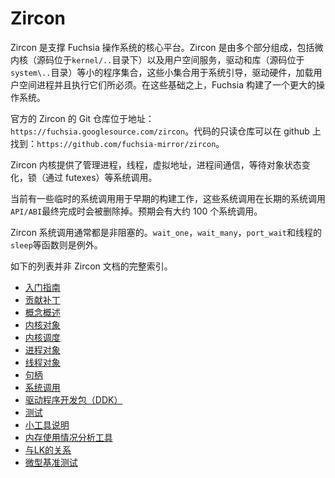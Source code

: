 <!--
# Zircon

Zircon is the core platform that powers the Fuchsia OS.  Zircon is
composed of a microkernel (source in kernel/...) as well as a small
set of userspace services, drivers, and libraries (source in system/...)
necessary for the system to boot, talk to hardware, load userspace
processes and run them, etc.  Fuchsia builds a much larger OS on top
of this foundation.
-->

# Zircon

Zircon 是支撑 Fuchsia 操作系统的核心平台。Zircon 是由多个部分组成，包括微内核（源码位于`kernel/..`目录下）以及用户空间服务，驱动和库（源码位于`system\..`目录）等小的程序集合，这些小集合用于系统引导，驱动硬件，加载用户空间进程并且执行它们所必须。在这些基础之上，Fuchsia 构建了一个更大的操作系统。

<!--
The canonical Zircon Git repository is located
at: https://fuchsia.googlesource.com/zircon

A read-only mirror of the code is present
at: https://github.com/fuchsia-mirror/zircon

The Zircon Kernel provides syscalls to manage processes, threads,
virtual memory, inter-process communication, waiting on object state
changes, and locking (via futexes).

Currently there are some temporary syscalls that have been used for early
bringup work, which will be going away in the future as the long term
syscall API/ABI surface is finalized.  The expectation is that there will
be about 100 syscalls.
-->

官方的 Zircon 的 Git 仓库位于地址：`https://fuchsia.googlesource.com/zircon`。代码的只读仓库可以在 github 上找到：`https://github.com/fuchsia-mirror/zircon`。

Zircon 内核提供了管理进程，线程，虚拟地址，进程间通信，等待对象状态变化，锁（通过 futexes）等系统调用。

当前有一些临时的系统调用用于早期的构建工作，这些系统调用在长期的系统调用`API/ABI`最终完成时会被删除掉。预期会有大约 100 个系统调用。

<!--
Zircon syscalls are generally non-blocking.  The wait_one, wait_many
port_wait and thread sleep being the notable exceptions.

This page is a non-comprehensive index of the zircon documentation.

+ [Getting Started](docs/getting_started.md)
+ [Contributing Patches](docs/contributing.md)
+ [Concepts Overview](docs/concepts.md)
+ [Kernel Objects](docs/objects.md)
+ [Kernel Scheduling](docs/kernel_scheduling.md)
+ [Process Objects](docs/objects/process.md)
+ [Thread Objects](docs/objects/thread.md)
+ [Handles](docs/handles.md)
+ [System Calls](docs/syscalls.md)
+ [Driver Development Kit](docs/ddk/overview.md)
+ [Testing](docs/testing.md)
+ [Hacking notes](docs/hacking.md)
+ [Memory usage analysis tools](docs/memory.md)
+ [Relationship with LK](docs/zx_and_lk.md)
+ [Micro-benchmarks](docs/benchmarks/microbenchmarks.md)
-->

Zircon 系统调用通常都是非阻塞的。`wait_one`，`wait_many`，`port_wait`和线程的`sleep`等函数则是例外。

如下的列表并非 Zircon 文档的完整索引。

+ [入门指南](docs/getting_started.md)
+ [贡献补丁](docs/contributing.md)
+ [概念概述](docs/concepts.md)
+ [内核对象](docs/objects.md)
+ [内核调度](docs/kernel_scheduling.md)
+ [进程对象](docs/objects/process.md)
+ [线程对象](docs/objects/thread.md)
+ [句柄](docs/handles.md)
+ [系统调用](docs/syscalls.md)
+ [驱动程序开发包（DDK）](docs/ddk/overview.md)
+ [测试](docs/testing.md)
+ [小工具说明](docs/hacking.md)
+ [内存使用情况分析工具](docs/memory.md)
+ [与LK的关系](docs/zx_and_lk.md)
+ [微型基准测试](docs/benchmarks/microbenchmarks.md)